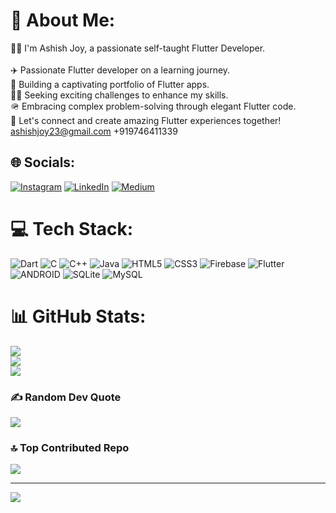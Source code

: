 # 💫 About Me:
🧑‍💻 I'm Ashish Joy, a passionate self-taught Flutter Developer.<br><br>✈️ Passionate Flutter developer on a learning journey.<br>🌱 Building a captivating portfolio of Flutter apps.<br>🤹‍♂️ Seeking exciting challenges to enhance my skills.<br>🪖 Embracing complex problem-solving through elegant Flutter code.<br>👾 Let's connect and create amazing Flutter experiences together!
ashishjoy23@gmail.com
+919746411339


## 🌐 Socials:
[![Instagram](https://img.shields.io/badge/Instagram-%23E4405F.svg?logo=Instagram&logoColor=white)](https://instagram.com/ashish._.joy) [![LinkedIn](https://img.shields.io/badge/LinkedIn-%230077B5.svg?logo=linkedin&logoColor=white)](https://linkedin.com/in/linkedin.com/in/joy-ashish) [![Medium](https://img.shields.io/badge/Medium-12100E?logo=medium&logoColor=white)](https://medium.com/@@ashishjoy23) 

# 💻 Tech Stack:
![Dart](https://img.shields.io/badge/dart-%230175C2.svg?style=flat&logo=dart&logoColor=white) ![C](https://img.shields.io/badge/c-%2300599C.svg?style=flat&logo=c&logoColor=white) ![C++](https://img.shields.io/badge/c++-%2300599C.svg?style=flat&logo=c%2B%2B&logoColor=white) ![Java](https://img.shields.io/badge/java-%23ED8B00.svg?style=flat&logo=java&logoColor=white) ![HTML5](https://img.shields.io/badge/html5-%23E34F26.svg?style=flat&logo=html5&logoColor=white) ![CSS3](https://img.shields.io/badge/css3-%231572B6.svg?style=flat&logo=css3&logoColor=white) ![Firebase](https://img.shields.io/badge/firebase-%23039BE5.svg?style=flat&logo=firebase) ![Flutter](https://img.shields.io/badge/Flutter-%2302569B.svg?style=flat&logo=Flutter&logoColor=white) ![ANDROID](https://img.shields.io/badge/android-%2320232a.svg?style=flat&logo=android&logoColor=%a4c639) ![SQLite](https://img.shields.io/badge/sqlite-%2307405e.svg?style=flat&logo=sqlite&logoColor=white) ![MySQL](https://img.shields.io/badge/mysql-%2300f.svg?style=flat&logo=mysql&logoColor=white)
# 📊 GitHub Stats:
![](https://github-readme-stats.vercel.app/api?username=AshishJoy23&theme=vision-friendly-dark&hide_border=false&include_all_commits=false&count_private=false)<br/>
![](https://github-readme-streak-stats.herokuapp.com/?user=AshishJoy23&theme=vision-friendly-dark&hide_border=false)<br/>
![](https://github-readme-stats.vercel.app/api/top-langs/?username=AshishJoy23&theme=vision-friendly-dark&hide_border=false&include_all_commits=false&count_private=false&layout=compact)

### ✍️ Random Dev Quote
![](https://quotes-github-readme.vercel.app/api?type=horizontal&theme=radical)

### 🔝 Top Contributed Repo
![](https://github-contributor-stats.vercel.app/api?username=AshishJoy23&limit=5&theme=gruvbox&combine_all_yearly_contributions=true)

---
[![](https://visitcount.itsvg.in/api?id=AshishJoy23&icon=0&color=0)](https://visitcount.itsvg.in)

<!-- Proudly created with GPRM ( https://gprm.itsvg.in ) -->
